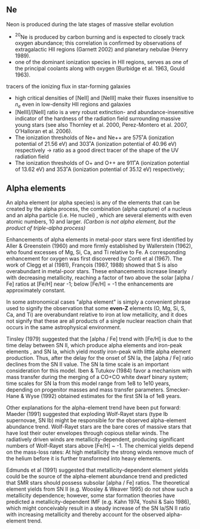## Ne
Neon is produced during the late stages of massive stellar evolution
- $^{20}$Ne is produced by carbon burning and is expected to closely track oxygen abundance; this correlation is confirmed by observations of extragalactic HII regions (Garnett 2002) and planetary nebulae (Henry 1989).
- one of the dominant ionization species in HII regions, serves as one of the principal coolants along with oxygen (Burbidge et al. 1963, Gould 1963).

tracers of the ionizing flux in star-forming galaxies
- high critical densities of \[NeII\] and \[NeIII\] make their fluxes insensitive to $n_e$ even in low-density HII regions and galaxies
- \[NeIII\]/\[NeII\] ratio is a very robust extinction- and abundance-insensitive indicator of the hardness of the radiation field surrounding massive young stars (see also Thornley et al. 2000, Perez-Montero et al. 2007, O’Halloran et al. 2006).
- The ionization thresholds of Ne+ and Ne++ are 575˚A (ionization potential of 21.56 eV) and 303˚A (ionization potential of 40.96 eV) respectively $\rightarrow$ ratio as a good direct tracer of the shape of the UV radiation field 
- The ionization thresholds of O+ and O++ are 911˚A (ionization potential of 13.62 eV) and 353˚A (ionization potential of 35.12 eV) respectively;


## Alpha elements

An alpha element (or alpha species) is any of the elements that can be created by the alpha process, the combination (alpha capture) of a nucleus and an alpha particle (i.e. He nuclei) , which are several elements with even atomic numbers, 10 and larger.   *(Carbon is not alpha element, but the product of triple-alpha process)*

Enhancements of alpha elements in metal-poor stars were first identified by Aller & Greenstein (1960) and more firmly established by Wallerstein (1962), who found excesses of Mg, Si, Ca, and Ti relative to Fe. A corresponding enhancement for oxygen was first discovered by Conti et al (1967). The work of Clegg et al (1981), François (1987, 1988) showed that S is also overabundant in metal-poor stars. These enhancements increase linearly with decreasing metallicity, reaching a factor of two above the solar [alpha / Fe] ratios at [Fe/H] near -1; below [Fe/H] = -1 the enhancements are approximately constant.

In some astronomical cases "alpha element" is simply a convenient phrase used to signify the observation that some **even-Z** elements (O, Mg, Si, S, Ca, and Ti) are overabundant relative to iron at low metallicity, and it does not signify that these are all products of a single nuclear reaction chain that occurs in the same astrophysical environment.

Tinsley (1979) suggested that the [alpha / Fe] trend with [Fe/H] is due to the time delay between SN II, which produce alpha elements and iron-peak elements , and SN Ia, which yield mostly iron-peak with little alpha element production. Thus, after the delay for the onset of SN Ia, the [alpha / Fe] ratio declines from the SN II value. The SN Ia time scale is an important consideration for this model. Iben & Tutukov (1984) favor a mechanism with mass transfer during the merging of a CO+CO white dwarf binary system; time scales for SN Ia from this model range from 1e8 to 1e10 years, depending on progenitor masses and mass transfer parameters. Smecker-Hane & Wyse (1992) obtained estimates for the first SN Ia of 1e8 years.

Other explanations for the alpha-element trend have been put forward: Maeder (1991) suggested that exploding Wolf-Rayet stars (type Ib supernovae, SN Ib) might be responsible for the observed alpha-element abundance trend. Wolf-Rayet stars are the bare cores of massive stars that have lost their outer envelopes through copious stellar winds. The radiatively driven winds are metallicity-dependent, producing significant numbers of Wolf-Rayet stars above [Fe/H] ~ -1. The chemical yields depend on the mass-loss rates: At high metallicity the strong winds remove much of the helium before it is further transformed into heavy elements.

Edmunds et al (1991) suggested that metallicity-dependent element yields could be the source of the alpha-element abundance trend and predicted that SMR stars should possess subsolar [alpha / Fe] ratios. The theoretical element yields from SN II (e.g. Woosley & Weaver 1995) do not show such a metallicity dependence; however, some star formation theories have predicted a metallicity-dependent IMF (e.g. Kahn 1974, Yoshii & Saio 1986), which might conceivably result in a steady increase of the SN Ia/SN II ratio with increasing metallicity and thereby account for the observed alpha-element trend.